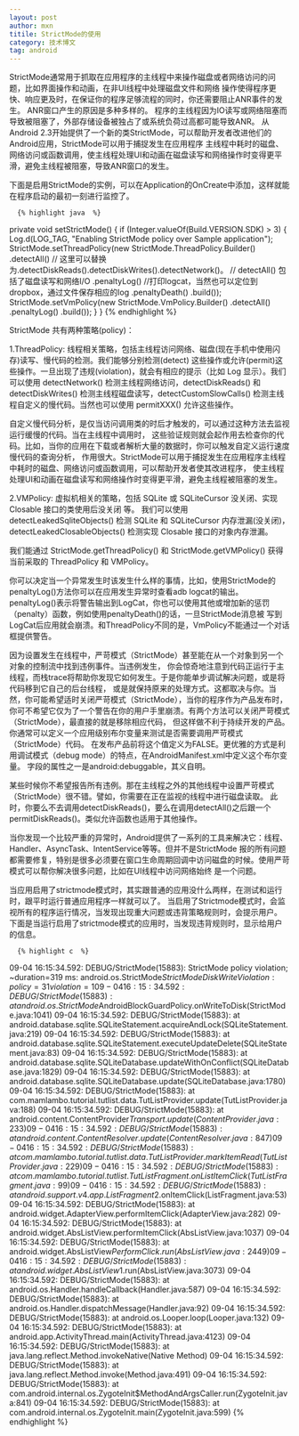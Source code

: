 ```yaml
---
layout: post
author: mxn
titile: StrictMode的使用
category: 技术博文
tag: android
---
```


StrictMode通常用于抓取在应用程序的主线程中来操作磁盘或者网络访问的问题，比如界面操作和动画，在非UI线程中处理磁盘文件和网络
操作使得程序更快、响应更及时，在保证你的程序足够流程的同时，你还需要阻止ANR事件的发生。 ANR窗口产生的原因是多种多样的。
程序的主线程因为IO读写或网络阻塞而导致被阻塞了，外部存储设备被独占了或系统负荷过高都可能导致ANR。
从Android 2.3开始提供了一个新的类StrictMode，可以帮助开发者改进他们的Android应用，StrictMode可以用于捕捉发生在应用程序
主线程中耗时的磁盘、网络访问或函数调用，使主线程处理UI和动画在磁盘读写和网络操作时变得更平滑，避免主线程被阻塞，导致ANR窗口的发生。

下面是启用StrictMode的实例，可以在Application的OnCreate中添加，这样就能在程序启动的最初一刻进行监控了。

      {% highlight java  %}
 private void setStrictMode() {
        if (Integer.valueOf(Build.VERSION.SDK) > 3) {
            Log.d(LOG_TAG, "Enabling StrictMode policy over Sample application");
            StrictMode.setThreadPolicy(new StrictMode.ThreadPolicy.Builder()
                    .detectAll()    // 这里可以替换为.detectDiskReads().detectDiskWrites().detectNetwork()。
                                    // detectAll() 包括了磁盘读写和网络I/O
                    .penaltyLog()   //打印logcat，当然也可以定位到dropbox，通过文件保存相应的log
                    .penaltyDeath()
                    .build());
            StrictMode.setVmPolicy(new StrictMode.VmPolicy.Builder()
                    .detectAll()
                    .penaltyLog()
                    .build());
        }
    }
     {% endhighlight %}
     
StrictMode 共有两种策略(policy)：

1.ThreadPolicy: 线程相关策略，包括主线程访问网络、磁盘(现在手机中使用闪存)读写、慢代码的检测。我们能够分别检测(detect)
这些操作或允许(permit)这些操作。一旦出现了违规(violation)，就会有相应的提示（比如 Log 显示）。我们可以使用 detectNetwork()
检测主线程网络访问，detectDiskReads() 和 detectDiskWrites() 检测主线程磁盘读写，detectCustomSlowCalls()
检测主线程自定义的慢代码。当然也可以使用 permitXXX() 允许这些操作。

自定义慢代码分析，是仅当访问调用类的时后才触发的，可以通过这种方法去监视运行缓慢的代码。当在主线程中调用时，
这些验证规则就会起作用去检查你的代码。比如，当你的应用在下载或者解析大量的数据时，你可以触发自定义运行速度慢代码的查询分析，
作用很大。StrictMode可以用于捕捉发生在应用程序主线程中耗时的磁盘、网络访问或函数调用，可以帮助开发者使其改进程序，
使主线程处理UI和动画在磁盘读写和网络操作时变得更平滑，避免主线程被阻塞的发生。

2.VMPolicy: 虚拟机相关的策略，包括 SQLite 或 SQLiteCursor 没关闭、实现 Closable 接口的类使用后没关闭 等。
我们可以使用detectLeakedSqliteObjects() 检测 SQLite 和 SQLiteCursor 内存泄漏(没关闭)，detectLeakedClosableObjects()
检测实现 Closable 接口的对象内存泄漏。

我们能通过 StrictMode.getThreadPolicy() 和 StrictMode.getVMPolicy() 获得当前采取的 ThreadPolicy 和 VMPolicy。

你可以决定当一个异常发生时该发生什么样的事情，比如，使用StrictMode的penaltyLog()方法你可以在应用发生异常时查看adb logcat的输出。
penaltyLog()表示将警告输出到LogCat，你也可以使用其他或增加新的惩罚（penalty）函数，例如使用penaltyDeath()的话，一旦StrictMode消息被
写到LogCat后应用就会崩溃。和ThreadPolicy不同的是，VmPolicy不能通过一个对话框提供警告。

因为设置发生在线程中，严苛模式（StrictMode）甚至能在从一个对象到另一个对象的控制流中找到违例事件。当违例发生，
你会惊奇地注意到代码正运行于主线程，而栈trace将帮助你发现它如何发生。于是你能单步调试解决问题，或是将代码移到它自己的后台线程，
或是就保持原来的处理方式。这都取决与你。当然，你可能希望适时关闭严苛模式（StrictMode），当你的程序作为产品发布时，
你可不希望它仅为了一个警告在你的用户手里崩溃。有两个方法可以关闭严苛模式（StrictMode），最直接的就是移除相应代码，
但这样做不利于持续开发的产品。你通常可以定义一个应用级别布尔变量来测试是否需要调用严苛模式（StrictMode）代码。
在发布产品前将这个值定义为FALSE。更优雅的方式是利用调试模式（debug mode）的特点，在AndroidManifest.xml中定义这个布尔变量。
<application>字段的属性之一是android:debuggable，其义自明。
    
某些时候你不希望报告所有违例。那在主线程之外的其他线程中设置严苛模式（StrictMode）很不错。譬如，你需要在正在监视的线程中进行磁盘读取。
此时，你要么不去调用detectDiskReads()，要么在调用detectAll()之后跟一个permitDiskReads()。类似允许函数也适用于其他操作。
  
当你发现一个比较严重的异常时，Android提供了一系列的工具来解决它：线程、Handler、AsyncTask、IntentService等等。但并不是StrictMode
报的所有问题都需要修复，特别是很多必须要在窗口生命周期回调中访问磁盘的时候。使用严苛模式可以帮你解决很多问题，比如在UI线程中访问网络始终
是一个问题。

当应用启用了strictmode模式时，其实跟普通的应用没什么两样，在测试和运行时，跟平时运行普通应用程序一样就可以了。
当启用了Strictmode模式时，会监视所有的程序运行情况，当发现出现重大问题或违背策略规则时，会提示用户。
下面是当运行启用了strictmode模式的应用时，当发现违背规则时，显示给用户的信息。

      {% highlight c  %}
09-04 16:15:34.592: DEBUG/StrictMode(15883): StrictMode policy violation; ~duration=319 ms: android.os.StrictMode$StrictModeDiskWriteViolation: policy=31 violation=1 
09-04 16:15:34.592: DEBUG/StrictMode(15883):     at android.os.StrictMode$AndroidBlockGuardPolicy.onWriteToDisk(StrictMode.java:1041) 
09-04 16:15:34.592: DEBUG/StrictMode(15883):     at android.database.sqlite.SQLiteStatement.acquireAndLock(SQLiteStatement.java:219) 
09-04 16:15:34.592: DEBUG/StrictMode(15883):     at android.database.sqlite.SQLiteStatement.executeUpdateDelete(SQLiteStatement.java:83) 
09-04 16:15:34.592: DEBUG/StrictMode(15883):     at android.database.sqlite.SQLiteDatabase.updateWithOnConflict(SQLiteDatabase.java:1829) 
09-04 16:15:34.592: DEBUG/StrictMode(15883):     at android.database.sqlite.SQLiteDatabase.update(SQLiteDatabase.java:1780) 
09-04 16:15:34.592: DEBUG/StrictMode(15883):     at com.mamlambo.tutorial.tutlist.data.TutListProvider.update(TutListProvider.java:188) 
09-04 16:15:34.592: DEBUG/StrictMode(15883):     at android.content.ContentProvider$Transport.update(ContentProvider.java:233) 
09-04 16:15:34.592: DEBUG/StrictMode(15883):     at android.content.ContentResolver.update(ContentResolver.java:847) 
09-04 16:15:34.592: DEBUG/StrictMode(15883):     at com.mamlambo.tutorial.tutlist.data.TutListProvider.markItemRead(TutListProvider.java:229) 
09-04 16:15:34.592: DEBUG/StrictMode(15883):     at com.mamlambo.tutorial.tutlist.TutListFragment.onListItemClick(TutListFragment.java:99) 
09-04 16:15:34.592: DEBUG/StrictMode(15883):     at android.support.v4.app.ListFragment$2.onItemClick(ListFragment.java:53) 
09-04 16:15:34.592: DEBUG/StrictMode(15883):     at android.widget.AdapterView.performItemClick(AdapterView.java:282) 
09-04 16:15:34.592: DEBUG/StrictMode(15883):     at android.widget.AbsListView.performItemClick(AbsListView.java:1037) 
09-04 16:15:34.592: DEBUG/StrictMode(15883):     at android.widget.AbsListView$PerformClick.run(AbsListView.java:2449) 
09-04 16:15:34.592: DEBUG/StrictMode(15883):     at android.widget.AbsListView$1.run(AbsListView.java:3073) 
09-04 16:15:34.592: DEBUG/StrictMode(15883):     at android.os.Handler.handleCallback(Handler.java:587) 
09-04 16:15:34.592: DEBUG/StrictMode(15883):     at android.os.Handler.dispatchMessage(Handler.java:92) 
09-04 16:15:34.592: DEBUG/StrictMode(15883):     at android.os.Looper.loop(Looper.java:132) 
09-04 16:15:34.592: DEBUG/StrictMode(15883):     at android.app.ActivityThread.main(ActivityThread.java:4123) 
09-04 16:15:34.592: DEBUG/StrictMode(15883):     at java.lang.reflect.Method.invokeNative(Native Method)
09-04 16:15:34.592: DEBUG/StrictMode(15883):     at java.lang.reflect.Method.invoke(Method.java:491) 
09-04 16:15:34.592: DEBUG/StrictMode(15883):     at com.android.internal.os.ZygoteInit$MethodAndArgsCaller.run(ZygoteInit.java:841) 
09-04 16:15:34.592: DEBUG/StrictMode(15883):     at com.android.internal.os.ZygoteInit.main(ZygoteInit.java:599)
     {% endhighlight %}